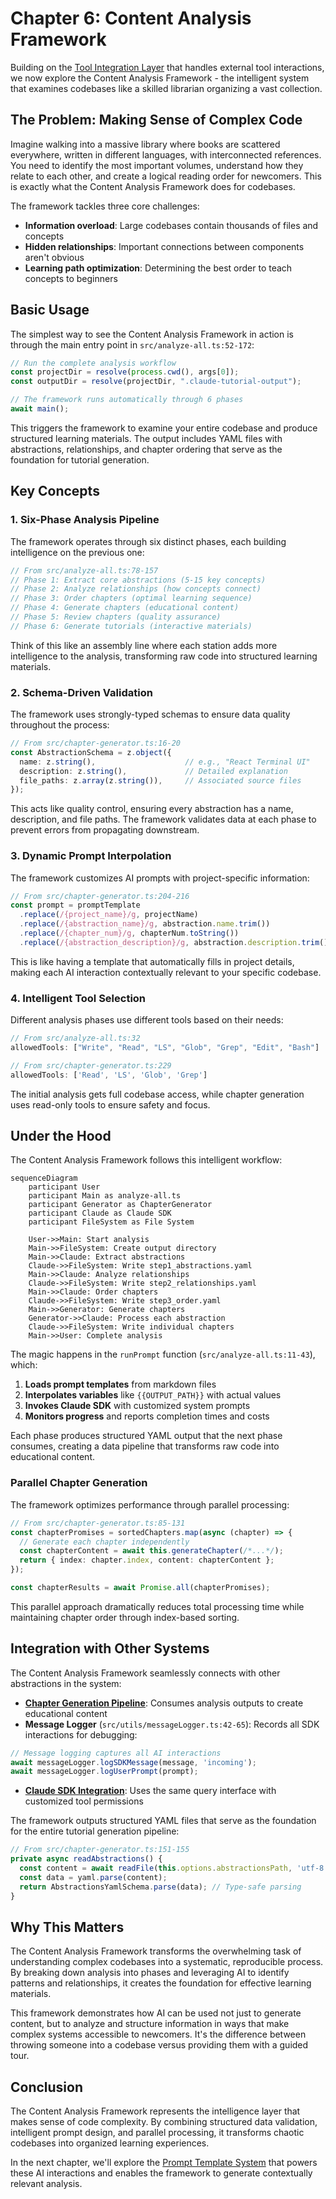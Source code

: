 # Chapter 6: Content Analysis Framework

Building on the [Tool Integration Layer](chapter_5_tool_integration_layer.md) that handles external tool interactions, we now explore the Content Analysis Framework - the intelligent system that examines codebases like a skilled librarian organizing a vast collection.

## The Problem: Making Sense of Complex Code

Imagine walking into a massive library where books are scattered everywhere, written in different languages, with interconnected references. You need to identify the most important volumes, understand how they relate to each other, and create a logical reading order for newcomers. This is exactly what the Content Analysis Framework does for codebases.

The framework tackles three core challenges:
- **Information overload**: Large codebases contain thousands of files and concepts
- **Hidden relationships**: Important connections between components aren't obvious
- **Learning path optimization**: Determining the best order to teach concepts to beginners

## Basic Usage

The simplest way to see the Content Analysis Framework in action is through the main entry point in `src/analyze-all.ts:52-172`:

```typescript
// Run the complete analysis workflow
const projectDir = resolve(process.cwd(), args[0]);
const outputDir = resolve(projectDir, ".claude-tutorial-output");

// The framework runs automatically through 6 phases
await main();
```

This triggers the framework to examine your entire codebase and produce structured learning materials. The output includes YAML files with abstractions, relationships, and chapter ordering that serve as the foundation for tutorial generation.

## Key Concepts

### 1. Six-Phase Analysis Pipeline

The framework operates through six distinct phases, each building intelligence on the previous one:

```typescript
// From src/analyze-all.ts:78-157
// Phase 1: Extract core abstractions (5-15 key concepts)
// Phase 2: Analyze relationships (how concepts connect)  
// Phase 3: Order chapters (optimal learning sequence)
// Phase 4: Generate chapters (educational content)
// Phase 5: Review chapters (quality assurance)
// Phase 6: Generate tutorials (interactive materials)
```

Think of this like an assembly line where each station adds more intelligence to the analysis, transforming raw code into structured learning materials.

### 2. Schema-Driven Validation

The framework uses strongly-typed schemas to ensure data quality throughout the process:

```typescript
// From src/chapter-generator.ts:16-20
const AbstractionSchema = z.object({
  name: z.string(),                    // e.g., "React Terminal UI"
  description: z.string(),             // Detailed explanation
  file_paths: z.array(z.string()),     // Associated source files
});
```

This acts like quality control, ensuring every abstraction has a name, description, and file paths. The framework validates data at each phase to prevent errors from propagating downstream.

### 3. Dynamic Prompt Interpolation

The framework customizes AI prompts with project-specific information:

```typescript
// From src/chapter-generator.ts:204-216
const prompt = promptTemplate
  .replace(/{project_name}/g, projectName)
  .replace(/{abstraction_name}/g, abstraction.name.trim())
  .replace(/{chapter_num}/g, chapterNum.toString())
  .replace(/{abstraction_description}/g, abstraction.description.trim());
```

This is like having a template that automatically fills in project details, making each AI interaction contextually relevant to your specific codebase.

### 4. Intelligent Tool Selection

Different analysis phases use different tools based on their needs:

```typescript
// From src/analyze-all.ts:32
allowedTools: ["Write", "Read", "LS", "Glob", "Grep", "Edit", "Bash"]

// From src/chapter-generator.ts:229  
allowedTools: ['Read', 'LS', 'Glob', 'Grep']
```

The initial analysis gets full codebase access, while chapter generation uses read-only tools to ensure safety and focus.

## Under the Hood

The Content Analysis Framework follows this intelligent workflow:

```mermaid
sequenceDiagram
    participant User
    participant Main as analyze-all.ts
    participant Generator as ChapterGenerator
    participant Claude as Claude SDK
    participant FileSystem as File System
    
    User->>Main: Start analysis
    Main->>FileSystem: Create output directory
    Main->>Claude: Extract abstractions
    Claude->>FileSystem: Write step1_abstractions.yaml
    Main->>Claude: Analyze relationships  
    Claude->>FileSystem: Write step2_relationships.yaml
    Main->>Claude: Order chapters
    Claude->>FileSystem: Write step3_order.yaml
    Main->>Generator: Generate chapters
    Generator->>Claude: Process each abstraction
    Claude->>FileSystem: Write individual chapters
    Main->>User: Complete analysis
```

The magic happens in the `runPrompt` function (`src/analyze-all.ts:11-43`), which:

1. **Loads prompt templates** from markdown files
2. **Interpolates variables** like `{{OUTPUT_PATH}}` with actual values  
3. **Invokes Claude SDK** with customized system prompts
4. **Monitors progress** and reports completion times and costs

Each phase produces structured YAML output that the next phase consumes, creating a data pipeline that transforms raw code into educational content.

### Parallel Chapter Generation

The framework optimizes performance through parallel processing:

```typescript
// From src/chapter-generator.ts:85-131
const chapterPromises = sortedChapters.map(async (chapter) => {
  // Generate each chapter independently
  const chapterContent = await this.generateChapter(/*...*/);
  return { index: chapter.index, content: chapterContent };
});

const chapterResults = await Promise.all(chapterPromises);
```

This parallel approach dramatically reduces total processing time while maintaining chapter order through index-based sorting.

## Integration with Other Systems

The Content Analysis Framework seamlessly connects with other abstractions in the system:

- **[Chapter Generation Pipeline](chapter_8_chapter_generation_pipeline.md)**: Consumes analysis outputs to create educational content
- **Message Logger** (`src/utils/messageLogger.ts:42-65`): Records all SDK interactions for debugging:

```typescript
// Message logging captures all AI interactions
await messageLogger.logSDKMessage(message, 'incoming');
await messageLogger.logUserPrompt(prompt);
```

- **[Claude SDK Integration](chapter_2_claude_sdk_integration.md)**: Uses the same query interface with customized tool permissions

The framework outputs structured YAML files that serve as the foundation for the entire tutorial generation pipeline:

```typescript
// From src/chapter-generator.ts:151-155
private async readAbstractions() {
  const content = await readFile(this.options.abstractionsPath, 'utf-8');
  const data = yaml.parse(content);
  return AbstractionsYamlSchema.parse(data); // Type-safe parsing
}
```

## Why This Matters

The Content Analysis Framework transforms the overwhelming task of understanding complex codebases into a systematic, reproducible process. By breaking down analysis into phases and leveraging AI to identify patterns and relationships, it creates the foundation for effective learning materials.

This framework demonstrates how AI can be used not just to generate content, but to analyze and structure information in ways that make complex systems accessible to newcomers. It's the difference between throwing someone into a codebase versus providing them with a guided tour.

## Conclusion

The Content Analysis Framework represents the intelligence layer that makes sense of code complexity. By combining structured data validation, intelligent prompt design, and parallel processing, it transforms chaotic codebases into organized learning experiences.

In the next chapter, we'll explore the [Prompt Template System](chapter_7_prompt_template_system.md) that powers these AI interactions and enables the framework to generate contextually relevant analysis.
